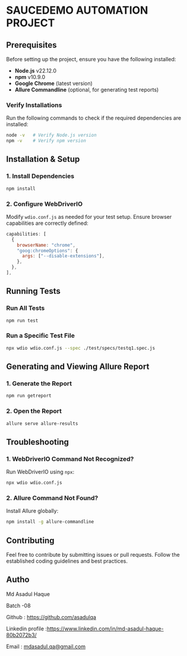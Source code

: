 # SAUCEDEMO AUTOMATION PROJECT 

## Prerequisites
Before setting up the project, ensure you have the following installed:

- **Node.js** v22.12.0
- **npm** v10.9.0
- **Google Chrome** (latest version)
- **Allure Commandline** (optional, for generating test reports)

### Verify Installations
Run the following commands to check if the required dependencies are installed:

```sh
node -v   # Verify Node.js version
npm -v    # Verify npm version
```

## Installation & Setup

### 1. Install Dependencies
```sh
npm install
```

### 2. Configure WebDriverIO
Modify `wdio.conf.js` as needed for your test setup. Ensure browser capabilities are correctly defined:

```js
capabilities: [
  {
    browserName: "chrome",
    "goog:chromeOptions": {
      args: ["--disable-extensions"],
    },
  },
],
```

## Running Tests

### Run All Tests
```sh
npm run test
```

### Run a Specific Test File
```sh
npx wdio wdio.conf.js --spec ./test/specs/testq1.spec.js
```

## Generating and Viewing Allure Report

### 1. Generate the Report
```sh
npm run getreport
```

### 2. Open the Report
```sh
allure serve allure-results
```

## Troubleshooting

### 1. WebDriverIO Command Not Recognized?
Run WebDriverIO using `npx`:
```sh
npx wdio wdio.conf.js
```

### 2. Allure Command Not Found?
Install Allure globally:
```sh
npm install -g allure-commandline
```

## Contributing
Feel free to contribute by submitting issues or pull requests. Follow the established coding guidelines and best practices.

## Autho
Md Asadul Haque

Batch -08

Github : https://github.com/asadulqa

Linkedin profile :https://www.linkedin.com/in/md-asadul-haque-80b2072b3/

Email : mdasadul.qa@gmail.com

